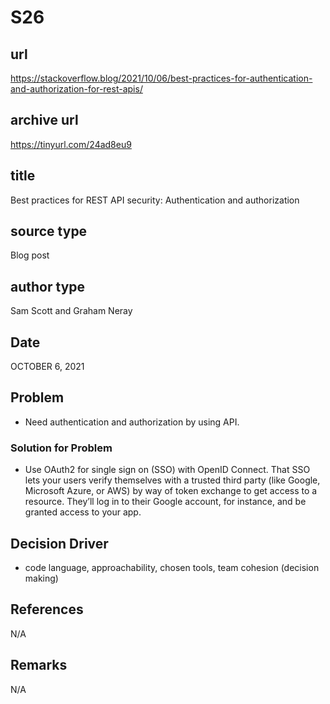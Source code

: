# S26
## url
https://stackoverflow.blog/2021/10/06/best-practices-for-authentication-and-authorization-for-rest-apis/

## archive url
https://tinyurl.com/24ad8eu9

## title
Best practices for REST API security: Authentication and authorization

## source type
Blog post

## author type
Sam Scott and Graham Neray

## Date
OCTOBER 6, 2021

## Problem
- Need authentication and authorization by using API.

### Solution for Problem
- Use OAuth2 for single sign on (SSO) with OpenID Connect. That SSO lets your users verify themselves with a trusted third party (like Google, Microsoft Azure, or AWS) by way of token exchange to get access to a resource. They’ll log in to their Google account, for instance, and be granted access to your app.

## Decision Driver
- code language, approachability, chosen tools, team cohesion (decision making)

## References
N/A
## Remarks
N/A